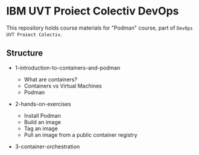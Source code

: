 # IBM UVT Proiect Colectiv DevOps

This repository holds course materials for "Podman" course, part of `DevOps UVT Proiect Colectiv`. 

## Structure

* 1-introduction-to-containers-and-podman
  * What are containers?
  * Containers vs Virtual Machines
  * Podman

* 2-hands-on-exercises
  * Install Podman
  * Build an image
  * Tag an image
  * Pull an image from a public container registry

* 3-container-orchestration